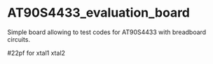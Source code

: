 # AT90S4433_evaluation_board
Simple board allowing to test codes for AT90S4433 with breadboard circuits.



#22pf for xtal1 xtal2
